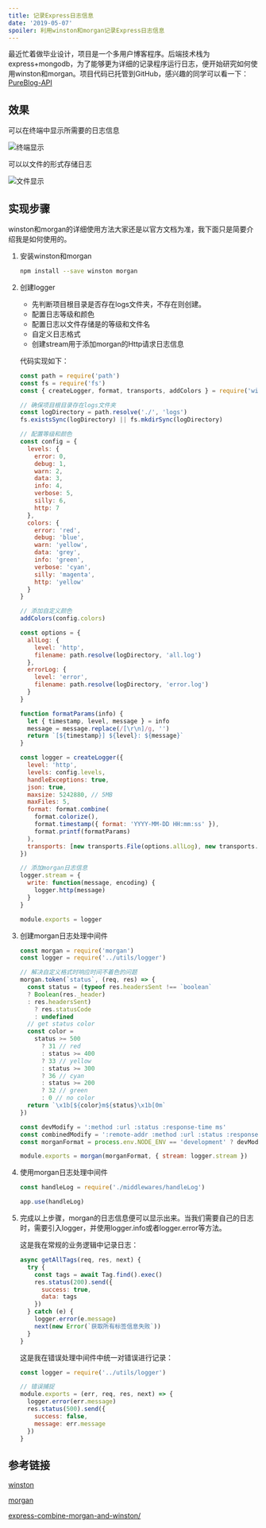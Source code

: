 ```yaml
---
title: 记录Express日志信息
date: '2019-05-07'
spoiler: 利用winston和morgan记录Express日志信息
---
```


最近忙着做毕业设计，项目是一个多用户博客程序。后端技术栈为express+mongodb，为了能够更为详细的记录程序运行日志，便开始研究如何使用winston和morgan。项目代码已托管到GitHub，感兴趣的同学可以看一下：[PureBlog-API](https://github.com/njzydark/PureBlog-API)

## 效果

可以在终端中显示所需要的日志信息

![终端显示](./终端显示.png)

可以以文件的形式存储日志

![文件显示](./文件显示.png)

## 实现步骤

winston和morgan的详细使用方法大家还是以官方文档为准，我下面只是简要介绍我是如何使用的。

1. 安装winston和morgan

    ```bash
    npm install --save winston morgan
    ```

2. 创建logger

      - 先判断项目根目录是否存在logs文件夹，不存在则创建。
      - 配置日志等级和颜色
      - 配置日志以文件存储是的等级和文件名
      - 自定义日志格式
      - 创建stream用于添加morgan的Http请求日志信息

      代码实现如下：

      ```javascript
      const path = require('path')
      const fs = require('fs')
      const { createLogger, format, transports, addColors } = require('winston')

      // 确保项目根目录存在logs文件夹
      const logDirectory = path.resolve('./', 'logs')
      fs.existsSync(logDirectory) || fs.mkdirSync(logDirectory)

      // 配置等级和颜色
      const config = {
        levels: {
          error: 0,
          debug: 1,
          warn: 2,
          data: 3,
          info: 4,
          verbose: 5,
          silly: 6,
          http: 7
        },
        colors: {
          error: 'red',
          debug: 'blue',
          warn: 'yellow',
          data: 'grey',
          info: 'green',
          verbose: 'cyan',
          silly: 'magenta',
          http: 'yellow'
        }
      }

      // 添加自定义颜色
      addColors(config.colors)

      const options = {
        allLog: {
          level: 'http',
          filename: path.resolve(logDirectory, 'all.log')
        },
        errorLog: {
          level: 'error',
          filename: path.resolve(logDirectory, 'error.log')
        }
      }

      function formatParams(info) {
        let { timestamp, level, message } = info
        message = message.replace(/[\r\n]/g, '')
        return `[${timestamp}] ${level}: ${message}`
      }

      const logger = createLogger({
        level: 'http',
        levels: config.levels,
        handleExceptions: true,
        json: true,
        maxsize: 5242880, // 5MB
        maxFiles: 5,
        format: format.combine(
          format.colorize(),
          format.timestamp({ format: 'YYYY-MM-DD HH:mm:ss' }),
          format.printf(formatParams)
        ),
        transports: [new transports.File(options.allLog), new transports.File(options.errorLog), new transports.Console()]
      })

      // 添加morgan日志信息
      logger.stream = {
        write: function(message, encoding) {
          logger.http(message)
        }
      }

      module.exports = logger

      ```

3. 创建morgan日志处理中间件

    ```javascript
    const morgan = require('morgan')
    const logger = require('../utils/logger')

    // 解决自定义格式时响应时间不着色的问题
    morgan.token(`status`, (req, res) => {
      const status = (typeof res.headersSent !== `boolean`
      ? Boolean(res._header)
      : res.headersSent)
        ? res.statusCode
        : undefined
      // get status color
      const color =
        status >= 500
          ? 31 // red
          : status >= 400
          ? 33 // yellow
          : status >= 300
          ? 36 // cyan
          : status >= 200
          ? 32 // green
          : 0 // no color
      return `\x1b[${color}m${status}\x1b[0m`
    })

    const devModify = ':method :url :status :response-time ms'
    const combinedModify = ':remote-addr :method :url :status :response-time ms :user-agent"'
    const morganFormat = process.env.NODE_ENV == 'development' ? devModify : combinedModify

    module.exports = morgan(morganFormat, { stream: logger.stream })

    ```

4. 使用morgan日志处理中间件

    ```javascript
    const handleLog = require('./middlewares/handleLog')

    app.use(handleLog)
    ```

5. 完成以上步骤，morgan的日志信息便可以显示出来。当我们需要自己的日志时，需要引入logger，并使用logger.info或者logger.error等方法。

    这是我在常规的业务逻辑中记录日志：

    ```javascript
    async getAllTags(req, res, next) {
      try {
        const tags = await Tag.find().exec()
        res.status(200).send({
          success: true,
          data: tags
        })
      } catch (e) {
        logger.error(e.message)
        next(new Error(`获取所有标签信息失败`))
      }
    }
    ```

   这是我在错误处理中间件中统一对错误进行记录：

   ```javascript
   const logger = require('../utils/logger')

   // 错误捕捉
   module.exports = (err, req, res, next) => {
     logger.error(err.message)
     res.status(500).send({
       success: false,
       message: err.message
     })
   }

   ```

## 参考链接

[winston](https://github.com/winstonjs/winston)

[morgan](https://github.com/expressjs/morgan)

[express-combine-morgan-and-winston/](https://jojozhuang.github.io/tutorial/nodejs/express-combine-morgan-and-winston/)
